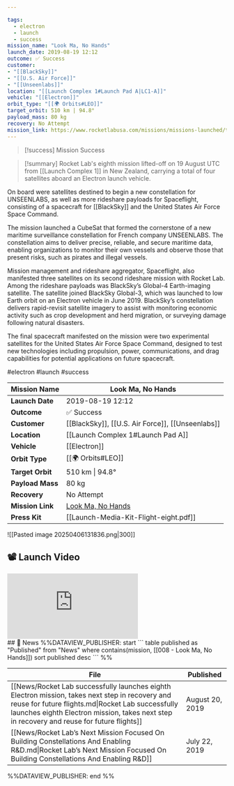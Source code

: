 ```yaml
---

tags:
  - electron
  - launch
  - success
mission_name: "Look Ma, No Hands"
launch_date: 2019-08-19 12:12
outcome: ✅ Success
customer: 
- "[[BlackSky]]"
- "[[U.S. Air Force]]"
- "[[Unseenlabs]]"
location: "[[Launch Complex 1#Launch Pad A|LC1-A]]"
vehicle: "[[Electron]]"
orbit_type: "[[🌍 Orbits#LEO]]"
target_orbit: 510 km | 94.8°
payload_mass: 80 kg
recovery: No Attempt
mission_link: https://www.rocketlabusa.com/missions/missions-launched/to-be-announced/
---
```



>[!success] Mission Success

>[!summary]
Rocket Lab's eighth mission lifted-off on 19 August UTC from [[Launch Complex 1]] in New Zealand, carrying a total of four satellites aboard an Electron launch vehicle.
>
On board were satellites destined to begin a new constellation for UNSEENLABS, as well as more rideshare payloads for Spaceflight, consisting of a spacecraft for [[BlackSky]] and the United States Air Force Space Command.
>
The mission launched a CubeSat that formed the cornerstone of a new maritime surveillance constellation for French company UNSEENLABS. The constellation aims to deliver precise, reliable, and secure maritime data, enabling organizations to monitor their own vessels and observe those that present risks, such as pirates and illegal vessels.
>
Mission management and rideshare aggregator, Spaceflight, also manifested three satellites on its second rideshare mission with Rocket Lab. Among the rideshare payloads was BlackSky’s Global-4 Earth-imaging satellite. The satellite joined BlackSky Global-3, which was launched to low Earth orbit on an Electron vehicle in June 2019. BlackSky’s constellation delivers rapid-revisit satellite imagery to assist with monitoring economic activity such as crop development and herd migration, or surveying damage following natural disasters.
>
The final spacecraft manifested on the mission were two experimental satellites for the United States Air Force Space Command, designed to test new technologies including propulsion, power, communications, and drag capabilities for potential applications on future spacecraft.


#electron #launch #success


| **Mission Name** | Look Ma, No Hands                                                                             |
| ---------------- | --------------------------------------------------------------------------------------------- |
| **Launch Date**  | 2019-08-19 12:12                                                                              |
| **Outcome**      | ✅ Success                                                                                     |
| **Customer**     | [[BlackSky]], [[U.S. Air Force]], [[Unseenlabs]]                                              |
| **Location**     | [[Launch Complex 1#Launch Pad A]]                                                             |
| **Vehicle**      | [[Electron]]                                                                                  |
| **Orbit Type**   | [[🌍 Orbits#LEO]]                                                                             |
| **Target Orbit** | 510 km &#124; 94.8°                                                                           |
| **Payload Mass** | 80 kg                                                                                         |
| **Recovery**     | No Attempt                                                                                    |
| **Mission Link** | [Look Ma, No Hands](https://www.rocketlabusa.com/missions/missions-launched/to-be-announced/) |
| **Press Kit**    | [[Launch-Media-Kit-Flight-eight.pdf]]                                                         |

![[Pasted image 20250406131836.png|300]]

## 📽️ Launch Video

<div class="responsive-video">
<iframe src="https://www.youtube.com/embed/SNuauG1Gvr8" title="Rocket Lab&#39;s Electron - Look Ma, No Hands Mission" frameborder="0" allow="accelerometer; autoplay; clipboard-write; encrypted-media; gyroscope; picture-in-picture; web-share" referrerpolicy="strict-origin-when-cross-origin" allowfullscreen></iframe>     
</div>
## 📰 News
%%DATAVIEW_PUBLISHER: start
```
table published as "Published"
from "News"
where contains(mission, [[008 - Look Ma, No Hands]])
sort published desc
```
%%

| File                                                                                                                                                                                                                                                 | Published       |
| ---------------------------------------------------------------------------------------------------------------------------------------------------------------------------------------------------------------------------------------------------- | --------------- |
| [[News/Rocket Lab successfully launches eighth Electron mission,  takes next step in recovery and reuse for future flights.md\|Rocket Lab successfully launches eighth Electron mission,  takes next step in recovery and reuse for future flights]] | August 20, 2019 |
| [[News/Rocket Lab’s Next Mission Focused On Building Constellations And Enabling R&D.md\|Rocket Lab’s Next Mission Focused On Building Constellations And Enabling R&D]]                                                                             | July 22, 2019   |

%%DATAVIEW_PUBLISHER: end %%